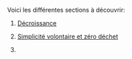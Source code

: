 Voici les différentes sections à découvrir:

1. [Décroissance](/Fichiers_necessaires_au_fonctionnement_du_recueil/Livres/D%C3%A9croissance.md)

2. [Simplicité volontaire et zéro déchet](/Fichiers_necessaires_au_fonctionnement_du_recueil/Livres/Simplicite_volontaire_et_zero_dechet.md)

3. 